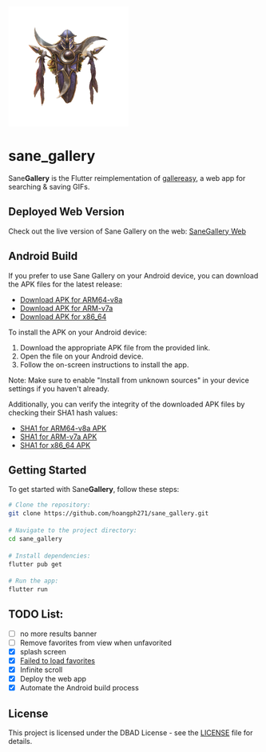 ![sane_gallery logo](android/app/src/main/res/drawable-mdpi/android12splash.png)

# sane_gallery

Sane**Gallery** is the Flutter reimplementation of [gallereasy](https://github.com/hoangph271/gallereasy), a web app for searching & saving GIFs.

## Deployed Web Version

Check out the live version of Sane Gallery on the web: [SaneGallery Web](https://sane-gallery.netlify.app/)

## Android Build

If you prefer to use Sane Gallery on your Android device, you can download the APK files for the latest release:

- [Download APK for ARM64-v8a](https://github.com/hoangph271/sane_gallery/releases/download/v0.0.3-alpha/app-arm64-v8a-release.apk)
- [Download APK for ARM-v7a](https://github.com/hoangph271/sane_gallery/releases/download/v0.0.3-alpha/app-armeabi-v7a-release.apk)
- [Download APK for x86_64](https://github.com/hoangph271/sane_gallery/releases/download/v0.0.3-alpha/app-x86_64-release.apk)

To install the APK on your Android device:

1. Download the appropriate APK file from the provided link.
2. Open the file on your Android device.
3. Follow the on-screen instructions to install the app.

Note: Make sure to enable "Install from unknown sources" in your device settings if you haven't already.

Additionally, you can verify the integrity of the downloaded APK files by checking their SHA1 hash values:

- [SHA1 for ARM64-v8a APK](https://github.com/hoangph271/sane_gallery/releases/download/v0.0.3-alpha/app-arm64-v8a-release.apk.sha1)
- [SHA1 for ARM-v7a APK](https://github.com/hoangph271/sane_gallery/releases/download/v0.0.3-alpha/app-armeabi-v7a-release.apk.sha1)
- [SHA1 for x86_64 APK](https://github.com/hoangph271/sane_gallery/releases/download/v0.0.3-alpha/app-x86_64-release.apk.sha1)

## Getting Started
To get started with Sane**Gallery**, follow these steps:

```bash
# Clone the repository:
git clone https://github.com/hoangph271/sane_gallery.git

# Navigate to the project directory:
cd sane_gallery

# Install dependencies:
flutter pub get

# Run the app:
flutter run
```

## TODO List:

- [ ] no more results banner
- [ ] Remove favorites from view when unfavorited
- [x] splash screen
- [x] [Failed to load favorites](https://github.com/hoangph271/sane_gallery/issues/5)
- [x] Infinite scroll
- [x] Deploy the web app
- [x] Automate the Android build process

## License

This project is licensed under the DBAD License - see the [LICENSE](LICENSE) file for details.
